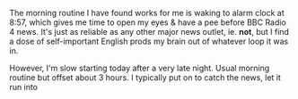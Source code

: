 The morning routine I have found works for me is waking to alarm clock at 8:57, which gives me time to open my eyes & have a pee before BBC Radio 4 news. It's just as reliable as any other major news outlet, ie. **not**, but I find a dose of self-important English prods my brain out of whatever loop it was in.

However, I'm slow starting today after a very late night. Usual morning routine but offset about 3 hours. I typically put on  to catch the news, let it run into